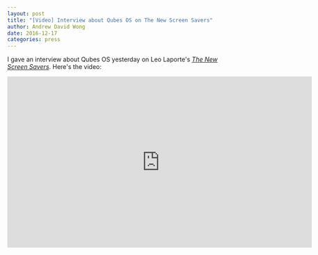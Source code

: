 ```yaml
---
layout: post
title: "[Video] Interview about Qubes OS on The New Screen Savers"
author: Andrew David Wong
date: 2016-12-17
categories: press
---
```


I gave an interview about Qubes OS yesterday on Leo Laporte's [*The New Screen
Savers*](https://twit.tv/shows/new-screen-savers). Here's the video:

<iframe width="700" height="393" src="https://www.youtube-nocookie.com/embed/549hjuc7trk?start=2007" title="YouTube video player" frameborder="0" allow="accelerometer; autoplay; clipboard-write; encrypted-media; gyroscope; picture-in-picture" allowfullscreen></iframe>
